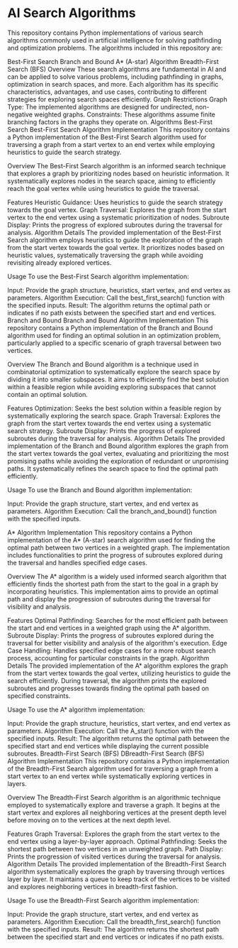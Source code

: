 # AI Search Algorithms
This repository contains Python implementations of various search algorithms commonly used in artificial intelligence for solving pathfinding and optimization problems. The algorithms included in this repository are:

Best-First Search
Branch and Bound
A* (A-star) Algorithm
Breadth-First Search (BFS)
Overview
These search algorithms are fundamental in AI and can be applied to solve various problems, including pathfinding in graphs, optimization in search spaces, and more. Each algorithm has its specific characteristics, advantages, and use cases, contributing to different strategies for exploring search spaces efficiently.
Graph Restrictions
Graph Type: The implemented algorithms are designed for undirected, non-negative weighted graphs.
Constraints: These algorithms assume finite branching factors in the graphs they operate on.
Algorithms
Best-First Search
Best-First Search Algorithm Implementation
This repository contains a Python implementation of the Best-First Search algorithm used for traversing a graph from a start vertex to an end vertex while employing heuristics to guide the search strategy.

Overview
The Best-First Search algorithm is an informed search technique that explores a graph by prioritizing nodes based on heuristic information. It systematically explores nodes in the search space, aiming to efficiently reach the goal vertex while using heuristics to guide the traversal.

Features
Heuristic Guidance: Uses heuristics to guide the search strategy towards the goal vertex.
Graph Traversal: Explores the graph from the start vertex to the end vertex using a systematic prioritization of nodes.
Subroute Display: Prints the progress of explored subroutes during the traversal for analysis.
Algorithm Details
The provided implementation of the Best-First Search algorithm employs heuristics to guide the exploration of the graph from the start vertex towards the goal vertex. It prioritizes nodes based on heuristic values, systematically traversing the graph while avoiding revisiting already explored vertices.

Usage
To use the Best-First Search algorithm implementation:

Input: Provide the graph structure, heuristics, start vertex, and end vertex as parameters.
Algorithm Execution: Call the best_first_search() function with the specified inputs.
Result: The algorithm returns the optimal path or indicates if no path exists between the specified start and end vertices.
Branch and Bound
Branch and Bound Algorithm Implementation
This repository contains a Python implementation of the Branch and Bound algorithm used for finding an optimal solution in an optimization problem, particularly applied to a specific scenario of graph traversal between two vertices.

Overview
The Branch and Bound algorithm is a technique used in combinatorial optimization to systematically explore the search space by dividing it into smaller subspaces. It aims to efficiently find the best solution within a feasible region while avoiding exploring subspaces that cannot contain an optimal solution.

Features
Optimization: Seeks the best solution within a feasible region by systematically exploring the search space.
Graph Traversal: Explores the graph from the start vertex towards the end vertex using a systematic search strategy.
Subroute Display: Prints the progress of explored subroutes during the traversal for analysis.
Algorithm Details
The provided implementation of the Branch and Bound algorithm explores the graph from the start vertex towards the goal vertex, evaluating and prioritizing the most promising paths while avoiding the exploration of redundant or unpromising paths. It systematically refines the search space to find the optimal path efficiently.

Usage
To use the Branch and Bound algorithm implementation:

Input: Provide the graph structure, start vertex, and end vertex as parameters.
Algorithm Execution: Call the branch_and_bound() function with the specified inputs.

A* Algorithm Implementation
This repository contains a Python implementation of the A* (A-star) search algorithm used for finding the optimal path between two vertices in a weighted graph. The implementation includes functionalities to print the progress of subroutes explored during the traversal and handles specified edge cases.

Overview
The A* algorithm is a widely used informed search algorithm that efficiently finds the shortest path from the start to the goal in a graph by incorporating heuristics. This implementation aims to provide an optimal path and display the progression of subroutes during the traversal for visibility and analysis.

Features
Optimal Pathfinding: Searches for the most efficient path between the start and end vertices in a weighted graph using the A* algorithm.
Subroute Display: Prints the progress of subroutes explored during the traversal for better visibility and analysis of the algorithm's execution.
Edge Case Handling: Handles specified edge cases for a more robust search process, accounting for particular constraints in the graph.
Algorithm Details
The provided implementation of the A* algorithm explores the graph from the start vertex towards the goal vertex, utilizing heuristics to guide the search efficiently. During traversal, the algorithm prints the explored subroutes and progresses towards finding the optimal path based on specified constraints.

Usage
To use the A* algorithm implementation:

Input: Provide the graph structure, heuristics, start vertex, and end vertex as parameters.
Algorithm Execution: Call the A_star() function with the specified inputs.
Result: The algorithm returns the optimal path between the specified start and end vertices while displaying the current possible subroutes.
Breadth-First Search (BFS)
DBreadth-First Search (BFS) Algorithm Implementation
This repository contains a Python implementation of the Breadth-First Search algorithm used for traversing a graph from a start vertex to an end vertex while systematically exploring vertices in layers.

Overview
The Breadth-First Search algorithm is an algorithmic technique employed to systematically explore and traverse a graph. It begins at the start vertex and explores all neighboring vertices at the present depth level before moving on to the vertices at the next depth level.

Features
Graph Traversal: Explores the graph from the start vertex to the end vertex using a layer-by-layer approach.
Optimal Pathfinding: Seeks the shortest path between two vertices in an unweighted graph.
Path Display: Prints the progression of visited vertices during the traversal for analysis.
Algorithm Details
The provided implementation of the Breadth-First Search algorithm systematically explores the graph by traversing through vertices layer by layer. It maintains a queue to keep track of the vertices to be visited and explores neighboring vertices in breadth-first fashion.

Usage
To use the Breadth-First Search algorithm implementation:

Input: Provide the graph structure, start vertex, and end vertex as parameters.
Algorithm Execution: Call the breadth_first_search() function with the specified inputs.
Result: The algorithm returns the shortest path between the specified start and end vertices or indicates if no path exists.
